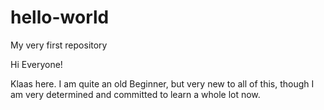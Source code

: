 # hello-world
My very first repository

Hi Everyone!

Klaas here.  I am quite an old Beginner, but very new to all of this, though I am very determined and committed to learn a whole lot now.  
